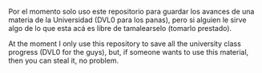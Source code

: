 Por el momento solo uso este repositorio para guardar los avances de una materia de la Universidad (DVL0 para los panas), pero si alguien le sirve algo de lo que esta acá es libre de tamalearselo (tomarlo prestado).

At the moment I only use this repository to save all the university class progress (DVL0 for the guys), but, if someone wants to use this material, then you can steal it, no problem.
